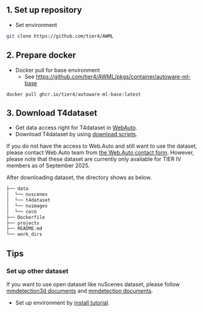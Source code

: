 
## 1. Set up repository

- Set environment

```sh
git clone https://github.com/tier4/AWML
```

## 2. Prepare docker

- Docker pull for base environment
  - See https://github.com/tier4/AWML/pkgs/container/autoware-ml-base

```
docker pull ghcr.io/tier4/autoware-ml-base:latest
```

## 3. Download T4dataset

- Get data access right for T4dataset in [WebAuto](https://docs.web.auto/en/user-manuals/).
- Download T4dataset by using [download scripts](/pipelines/webauto/download_t4dataset/).

If you do not have the access to Web.Auto and still want to use the dataset, please contact Web.Auto team from [the Web.Auto contact form](https://web.auto/contact/).
However, please note that these dataset are currently only available for TIER IV members as of September 2025.

After downloading dataset, the directory shows as below.

```sh
├── data
│  └── nuscenes
│  └── t4dataset
│  └── nuimages
│  └── coco
├── Dockerfile
├── projects
├── README.md
└── work_dirs
```

## Tips
### Set up other dataset

If you want to use open dataset like nuScenes dataset, please follow [mmdetection3d documents](https://mmdetection3d.readthedocs.io/en/latest/advanced_guides/index.html) and [mmdetection documents](https://mmdetection.readthedocs.io/en/latest/user_guides/dataset_prepare.html).


- Set up environment by [install tutorial](/docs/tutorial/tutorial_install.md).
